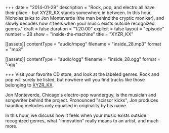 +++
date = "2014-01-29"
description = "Rock, pop, and electro all have their place - but XYZR_KX stands somewhere in between. In this hour, Nicholas talks to Jon Monteverde (the man behind the cryptic moniker), and slowly decodes how it feels when your music exists outside recognized genres."
draft = false
duration = "1:20:00"
explicit = false
layout = "episode"
number = 28
show = "inside-the-machine"
title = "XYZR_KX"

[[assets]]
  contentType = "audio/mpeg"
  filename = "inside_28.mp3"
  format = "mp3"

[[assets]]
  contentType = "audio/ogg"
  filename = "inside_28.ogg"
  format = "ogg"

+++
Visit your favorite CD store, and look at the labeled genres. Rock and pop will surely be listed, but nowhere will you find tracks like those belonging to [XYZR_KX](http://xyzrkx.com).

Jon Monteverde, Chicago's electro-pop wunderguy, is the musician and songwriter behind the project. Pronounced "scissor kicks", Jon produces haunting melodies only equalled in originality by his name.

In this hour, we discuss how it feels when your music exists outside recognized genres, what "innovation" really means to an artist, and much more.